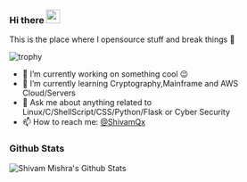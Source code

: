 ### Hi there <a href="https://github.com.com/AlphaQx"><img src="https://media.giphy.com/media/hvRJCLFzcasrR4ia7z/giphy.gif" width="25px"></a>
This is the place where I opensource stuff and break things :rofl:

![trophy](https://github-profile-trophy.vercel.app/?username=alphaqx&theme=matrix)

- 🔭 I’m currently working on something cool :wink:
- 🌱 I’m currently learning Cryptography,Mainframe and AWS Cloud/Servers
- 💬 Ask me about anything related to Linux/C/ShellScript/CSS/Python/Flask or Cyber Security
- 📫 How to reach me: [@ShivamQx](https://twitter.com/ShivamQx)


### Github Stats

<img alt="Shivam Mishra's Github Stats" src="https://github-readme-stats.vercel.app/api?username=alphaqx&theme=chartreuse-dark&show_icons=true" />
